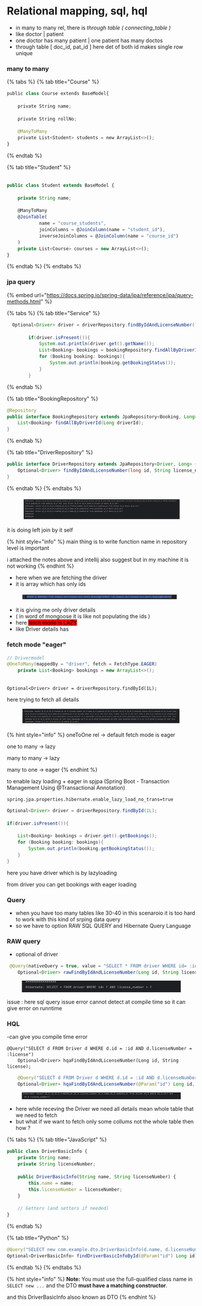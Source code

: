 # Relational mapping, sql, hql

* in many to many rel, there is _through table ( connecting\_table )_&#x20;
* like doctor | patient
* one doctor has many patient | one patient has many doctos
* through table \[ doc\_id, pat\_id ] here det of both id makes single row unique

### many to many

{% tabs %}
{% tab title="Course" %}
```python
public class Course extends BaseModel{

    private String name;

    private String rollNo;

    @ManyToMany
    private List<Student> students = new ArrayList<>();
}

```
{% endtab %}

{% tab title="Student" %}
```javascript

public class Student extends BaseModel {

    private String name;

    @ManyToMany
    @JoinTable(
            name = "course_students",
            joinColumns = @JoinColumn(name = "student_id"),
            inverseJoinColumns = @JoinColumn(name = "course_id")
    )
    private List<Course> courses = new ArrayList<>();
}

```
{% endtab %}
{% endtabs %}

### jpa query

{% embed url="https://docs.spring.io/spring-data/jpa/reference/jpa/query-methods.html" %}

{% tabs %}
{% tab title="Service" %}
```java
  Optional<Driver> driver = driverRepository.findByIdAndLicenseNumber(1L, "DJid3003");

        if(driver.isPresent()){
            System.out.println(driver.get().getName());
            List<Booking> bookings = bookingRepository.findAllByDriverId(1L);
            for (Booking booking: bookings){
                System.out.println(booking.getBookingStatus());
            }
        }
```
{% endtab %}

{% tab title="BookingRepository" %}
```java
@Repository
public interface BookingRepository extends JpaRepository<Booking, Long> {
    List<Booking> findAllByDriverId(Long driverId);
}
```
{% endtab %}

{% tab title="DriverRepository" %}
```java
public interface DriverRepository extends JpaRepository<Driver, Long> {
    Optional<Driver> findByIdAndLicenseNumber(long id, String license_number);
}

```
{% endtab %}
{% endtabs %}

<figure><img src=".gitbook/assets/image (25).png" alt=""><figcaption></figcaption></figure>

it is doing left join by it self&#x20;

{% hint style="info" %}
main thing is to write function name in repository level is important

i attached the notes above and intellij also suggest but in my machine it is not working
{% endhint %}

* here when we are fetching the driver&#x20;
* it is array which has only ids

<figure><img src=".gitbook/assets/image (26).png" alt=""><figcaption></figcaption></figure>

* it is giving me only driver details
* ( in word of mongoose it is like not populating the ids )
* here <mark style="background-color:red;">fetch mode is LAZY</mark>&#x20;
* like Driver details has&#x20;

### fetch mode "eager"

```java
// Drivermodel
@OneToMany(mappedBy = "driver", fetch = FetchType.EAGER)
    private List<Booking> bookings = new ArrayList<>();
    
```

```
Optional<Driver> driver = driverRepository.findById(1L);
```

here trying to fetch all details

<figure><img src=".gitbook/assets/image (27).png" alt=""><figcaption></figcaption></figure>

{% hint style="info" %}
oneToOne rel -> default fetch mode is eager

one to many -> lazy

many to  many -> lazy

many to one -> eager
{% endhint %}

to enable lazy loading + eager in spjpa  (Spring Boot - Transaction Management Using @Transactional Annotation)

```
spring.jpa.properties.hibernate.enable_lazy_load_no_trans=true
```

```java
Optional<Driver> driver = driverRepository.findById(1L);

if(driver.isPresent()){
    
    List<Booking> bookings = driver.get().getBookings();
    for (Booking booking: bookings){
        System.out.println(booking.getBookingStatus());
    }
}
```

here you have driver which is by lazyloading

from driver you can get bookings with eager loading

### Query

* when you have too many tables like 30-40 in this scenaroio it is too hard to work with this kind of srping data query&#x20;
* so we have to option RAW SQL QUERY and Hibernate Query Language

### RAW query

* optional of driver

```java
 @Query(nativeQuery = true, value = "SELECT * FROM driver WHERE id= :id AND license_number = :license" )
    Optional<Driver> rawFindByIdAndLicenseNumber(Long id, String license);
```

<figure><img src=".gitbook/assets/image (28).png" alt=""><figcaption></figcaption></figure>

issue : here sql query issue error cannot detect at compile time so it can give error on runntime

### HQL&#x20;

-can give you compile time error

```
@Query("SELECT d FROM Driver d WHERE d.id = :id AND d.licenseNumber = :license")
    Optional<Driver> hqaFindByIdAndLicenseNumber(Long id, String license);
```

```java
    @Query("SELECT d FROM Driver d WHERE d.id = :id AND d.licenseNumber = :ln")
    Optional<Driver> hqaFindByIdAndLicenseNumber(@Param("id") Long id, @Param("ln") String ln);
```

<figure><img src=".gitbook/assets/image (29).png" alt=""><figcaption></figcaption></figure>

* here while receving the Driver we need all details mean whole table that we need to fetch
* but what if we want to fetch only some collums not the whole table then how ?

{% tabs %}
{% tab title="JavaScript" %}
```javascript
public class DriverBasicInfo {
    private String name;
    private String licenseNumber;

    public DriverBasicInfo(String name, String licenseNumber) {
        this.name = name;
        this.licenseNumber = licenseNumber;
    }

    // Getters (and setters if needed)
}


```
{% endtab %}

{% tab title="Python" %}
```java
@Query("SELECT new com.example.dto.DriverBasicInfo(d.name, d.licenseNumber) FROM Driver d WHERE d.id = :id")
Optional<DriverBasicInfo> findDriverBasicInfoById(@Param("id") Long id);
```
{% endtab %}
{% endtabs %}

{% hint style="info" %}
**Note:** You must use the full-qualified class name in `SELECT new ...` and the DTO **must have a matching constructor**.

and this DriverBasicInfo alsoo known as DTO&#x20;
{% endhint %}

